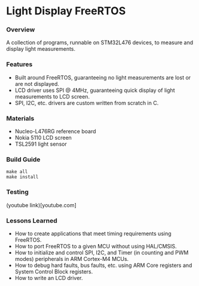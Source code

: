 # Light Display FreeRTOS  
### Overview  
A collection of programs, runnable on STM32L476 devices, to measure and display light measurements.    

### Features  
- Built around FreeRTOS, guaranteeing no light measurements are lost or are not displayed.  
- LCD driver uses SPI @ 4MHz, guaranteeing quick display of light measurements to LCD screen.  
- SPI, I2C, etc. drivers are custom written from scratch in C.  

### Materials   
- Nucleo-L476RG reference board   
- Nokia 5110 LCD screen   
- TSL2591 light sensor   

### Build Guide
```
make all
make install
```

### Testing
(youtube link)[youtube.com]   

### Lessons Learned
- How to create applications that meet timing requirements using FreeRTOS.  
- How to port FreeRTOS to a given MCU without using HAL/CMSIS.  
- How to initialize and control SPI, I2C, and Timer (in counting and PWM modes) peripherals in ARM Cortex-M4 MCUs.
- How to debug hard faults, bus faults, etc. using ARM Core registers and System Control Block registers.
- How to write an LCD driver.  
  
